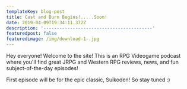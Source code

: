 ```yaml
---
templateKey: blog-post
title: Cast and Burn Begins!.....Soon!
date: 2019-04-09T19:34:11.372Z
description: '-----------------------------------------'
featuredpost: false
featuredimage: /img/download-1-.jpg
---
```

Hey everyone!  Welcome to the site!  This is an RPG Videogame podcast where you'll find great JRPG and Western RPG reviews, news, and fun subject-of-the-day episodes!  

First episode will be for the epic classic, Suikoden!  So stay tuned :)
